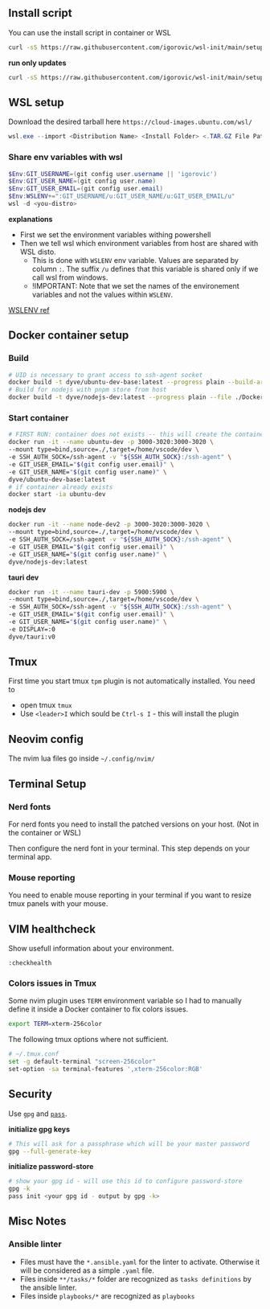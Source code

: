## Install script

You can use the install script in container or WSL

```bash
curl -sS https://raw.githubusercontent.com/igorovic/wsl-init/main/setup.sh | /bin/bash
```

**run only updates**

```bash
curl -sS https://raw.githubusercontent.com/igorovic/wsl-init/main/setup.sh | /bin/bash -s -- -u
```

## WSL setup

Download the desired tarball here `https://cloud-images.ubuntu.com/wsl/`

```powershell
wsl.exe --import <Distribution Name> <Install Folder> <.TAR.GZ File Path>
```

### Share env variables with wsl

```powershell
$Env:GIT_USERNAME=(git config user.username || 'igorovic')
$Env:GIT_USER_NAME=(git config user.name)
$Env:GIT_USER_EMAIL=(git config user.email)
$Env:WSLENV+=":GIT_USERNAME/u:GIT_USER_NAME/u:GIT_USER_EMAIL/u"
wsl -d <you-distro>
```

**explanations**

- First we set the environment variables withing powershell
- Then we tell wsl which environment variables from host are shared with WSL disto.
  - This is done with `WSLENV` env variable. Values are separated by column `:`. The suffix `/u` defines that this variable is shared only if we call wsl from windows.
  - !IMPORTANT: Note that we set the names of the environement variables and not the values within `WSLENV`.

[WSLENV ref](https://devblogs.microsoft.com/commandline/share-environment-vars-between-wsl-and-windows/)

## Docker container setup

### Build

```bash
# UID is necessary to grant access to ssh-agent socket
docker build -t dyve/ubuntu-dev-base:latest --progress plain --build-arg "UID=${UID}" --file ./Docker/ubuntu-dev-base.Dockerfile .
# Build for nodejs with pnpm store from host
docker build -t dyve/nodejs-dev:latest --progress plain --file ./Docker/node-pnpm.Dockerfile .
```

### Start container

```bash
# FIRST RUN: container does not exists -- this will create the container
docker run -it --name ubuntu-dev -p 3000-3020:3000-3020 \
--mount type=bind,source=./,target=/home/vscode/dev \
-e SSH_AUTH_SOCK=/ssh-agent -v "${SSH_AUTH_SOCK}:/ssh-agent" \
-e GIT_USER_EMAIL="$(git config user.email)" \
-e GIT_USER_NAME="$(git config user.name)" \
dyve/ubuntu-dev-base:latest
# if container already exists
docker start -ia ubuntu-dev
```

**nodejs dev**

```bash
docker run -it --name node-dev2 -p 3000-3020:3000-3020 \
--mount type=bind,source=./,target=/home/vscode/dev \
-e SSH_AUTH_SOCK=/ssh-agent -v "${SSH_AUTH_SOCK}:/ssh-agent" \
-e GIT_USER_EMAIL="$(git config user.email)" \
-e GIT_USER_NAME="$(git config user.name)" \
dyve/nodejs-dev:latest
```

**tauri dev**

```bash
docker run -it --name tauri-dev -p 5900:5900 \
--mount type=bind,source=./,target=/home/vscode/dev \
-e SSH_AUTH_SOCK=/ssh-agent -v "${SSH_AUTH_SOCK}:/ssh-agent" \
-e GIT_USER_EMAIL="$(git config user.email)" \
-e GIT_USER_NAME="$(git config user.name)" \
-e DISPLAY=:0
dyve/tauri:v0
```

## Tmux

First time you start tmux `tpm` plugin is not automatically installed. You need to

- open tmux `tmux`
- Use `<leader>I` which sould be `Ctrl-s I` - this will install the plugin

## Neovim config

The nvim lua files go inside `~/.config/nvim/`

## Terminal Setup

### Nerd fonts

For nerd fonts you need to install the patched versions on your host. (Not in the container or WSL)

Then configure the nerd font in your terminal. This step depends on your terminal app.

### Mouse reporting

You need to enable mouse reporting in your terminal if you want to resize tmux panels with your mouse.

## VIM healthcheck

Show usefull information about your environment.

```vimcmd
:checkhealth
```

### Colors issues in Tmux

Some nvim plugin uses `TERM` environment variable so I had to manually define it inside a Docker container to fix colors issues.

```bash
export TERM=xterm-256color
```

The following tmux options where not sufficient.

```bash
# ~/.tmux.conf
set -g default-terminal "screen-256color"
set-option -sa terminal-features ',xterm-256color:RGB'
```

## Security

Use `gpg` and [`pass`](https://www.passwordstore.org/).

**initialize gpg keys**

```bash
# This will ask for a passphrase which will be your master password
gpg --full-generate-key
```

**initialize password-store**

```bash
# show your gpg id - will use this id to configure password-store
gpg -k
pass init <your gpg id - output by gpg -k>
```

## Misc Notes

### Ansible linter

- Files must have the `*.ansible.yaml` for the linter to activate. Otherwise it will be considered as a simple `.yaml` file.
- Files inside `**/tasks/*` folder are recognized as `tasks definitions` by the ansible linter.
- Files inside `playbooks/*` are recognized as `playbooks`

